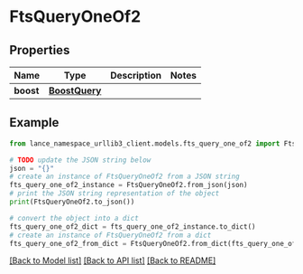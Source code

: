 # FtsQueryOneOf2


## Properties

Name | Type | Description | Notes
------------ | ------------- | ------------- | -------------
**boost** | [**BoostQuery**](BoostQuery.md) |  | 

## Example

```python
from lance_namespace_urllib3_client.models.fts_query_one_of2 import FtsQueryOneOf2

# TODO update the JSON string below
json = "{}"
# create an instance of FtsQueryOneOf2 from a JSON string
fts_query_one_of2_instance = FtsQueryOneOf2.from_json(json)
# print the JSON string representation of the object
print(FtsQueryOneOf2.to_json())

# convert the object into a dict
fts_query_one_of2_dict = fts_query_one_of2_instance.to_dict()
# create an instance of FtsQueryOneOf2 from a dict
fts_query_one_of2_from_dict = FtsQueryOneOf2.from_dict(fts_query_one_of2_dict)
```
[[Back to Model list]](../README.md#documentation-for-models) [[Back to API list]](../README.md#documentation-for-api-endpoints) [[Back to README]](../README.md)


